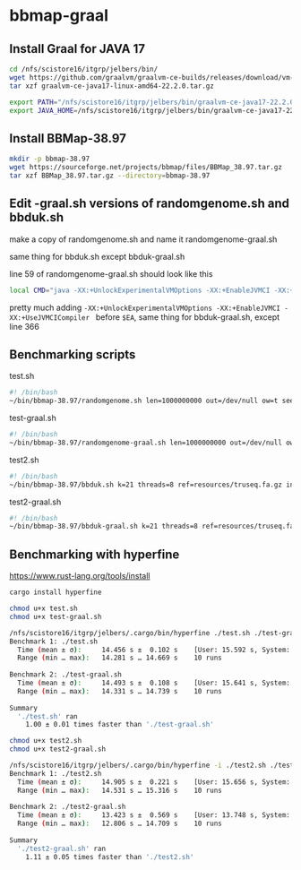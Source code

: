 # bbmap-graal

## Install Graal for JAVA 17

```sh
cd /nfs/scistore16/itgrp/jelbers/bin/
wget https://github.com/graalvm/graalvm-ce-builds/releases/download/vm-22.2.0/graalvm-ce-java17-linux-amd64-22.2.0.tar.gz
tar xzf graalvm-ce-java17-linux-amd64-22.2.0.tar.gz

export PATH="/nfs/scistore16/itgrp/jelbers/bin/graalvm-ce-java17-22.2.0/bin:$PATH"
export JAVA_HOME=/nfs/scistore16/itgrp/jelbers/bin/graalvm-ce-java17-22.2.0
```

## Install BBMap-38.97

```sh
mkdir -p bbmap-38.97
wget https://sourceforge.net/projects/bbmap/files/BBMap_38.97.tar.gz
tar xzf BBMap_38.97.tar.gz --directory=bbmap-38.97
```

## Edit -graal.sh versions of randomgenome.sh and bbduk.sh

make a copy of randomgenome.sh and name it randomgenome-graal.sh

same thing for bbduk.sh except bbduk-graal.sh

line 59 of randomgenome-graal.sh
should look like this

```bash
local CMD="java -XX:+UnlockExperimentalVMOptions -XX:+EnableJVMCI -XX:+UseJVMCICompiler $EA $EOOM $z $z2 $JNI -cp $CP jgi.BBDuk $@"
```

pretty much adding `-XX:+UnlockExperimentalVMOptions -XX:+EnableJVMCI -XX:+UseJVMCICompiler ` before `$EA`, same thing for bbduk-graal.sh, except line 366


## Benchmarking scripts

test.sh

```bash
#! /bin/bash
~/bin/bbmap-38.97/randomgenome.sh len=1000000000 out=/dev/null ow=t seed=1
```

test-graal.sh

```bash
#! /bin/bash
~/bin/bbmap-38.97/randomgenome-graal.sh len=1000000000 out=/dev/null ow=t seed=1
```

test2.sh

```bash
#! /bin/bash
~/bin/bbmap-38.97/bbduk.sh k=21 threads=8 ref=resources/truseq.fa.gz in=test.fasta out=/dev/null
```

test2-graal.sh

```bash
#! /bin/bash
~/bin/bbmap-38.97/bbduk-graal.sh k=21 threads=8 ref=resources/truseq.fa.gz in=test.fasta out=/dev/null
```

## Benchmarking with hyperfine
https://www.rust-lang.org/tools/install

```sh
cargo install hyperfine
```

```sh
chmod u+x test.sh
chmod u+x test-graal.sh

/nfs/scistore16/itgrp/jelbers/.cargo/bin/hyperfine ./test.sh ./test-graal.sh
Benchmark 1: ./test.sh
  Time (mean ± σ):     14.456 s ±  0.102 s    [User: 15.592 s, System: 0.442 s]
  Range (min … max):   14.281 s … 14.669 s    10 runs
 
Benchmark 2: ./test-graal.sh
  Time (mean ± σ):     14.493 s ±  0.108 s    [User: 15.641 s, System: 0.440 s]
  Range (min … max):   14.331 s … 14.739 s    10 runs
 
Summary
  './test.sh' ran
    1.00 ± 0.01 times faster than './test-graal.sh'
```

```sh
chmod u+x test2.sh
chmod u+x test2-graal.sh

/nfs/scistore16/itgrp/jelbers/.cargo/bin/hyperfine -i ./test2.sh ./test2-graal.sh
Benchmark 1: ./test2.sh
  Time (mean ± σ):     14.905 s ±  0.221 s    [User: 15.656 s, System: 1.523 s]
  Range (min … max):   14.531 s … 15.316 s    10 runs
 
Benchmark 2: ./test2-graal.sh
  Time (mean ± σ):     13.423 s ±  0.569 s    [User: 13.748 s, System: 1.489 s]
  Range (min … max):   12.806 s … 14.709 s    10 runs
 
Summary
  './test2-graal.sh' ran
    1.11 ± 0.05 times faster than './test2.sh'
```
